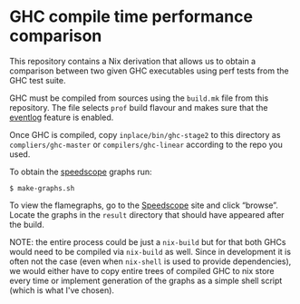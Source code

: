 # GHC compile time performance comparison

This repository contains a Nix derivation that allows us to obtain a
comparison between two given GHC executables using perf tests from the GHC
test suite.

GHC must be compiled from sources using the `build.mk` file from this
repository. The file selects `prof` build flavour and makes sure that the
[eventlog][eventlog] feature is enabled.

Once GHC is compiled, copy `inplace/bin/ghc-stage2` to this directory as
`compliers/ghc-master` or `compilers/ghc-linear` according to the repo you
used.

To obtain the [speedscope][speedscope] graphs run:

```shell
$ make-graphs.sh
```

To view the flamegraphs, go to the [Speedscope][speedscope] site and click
“browse”. Locate the graphs in the `result` directory that should have
appeared after the build.

NOTE: the entire process could be just a `nix-build` but for that both GHCs
would need to be compiled via `nix-build` as well. Since in development it
is often not the case (even when `nix-shell` is used to provide
dependencies), we would either have to copy entire trees of compiled GHC to
nix store every time or implement generation of the graphs as a simple shell
script (which is what I've chosen).

[eventlog]: https://gitlab.haskell.org/ghc/ghc/wikis/event-log
[speedscope]: https://www.speedscope.app/
